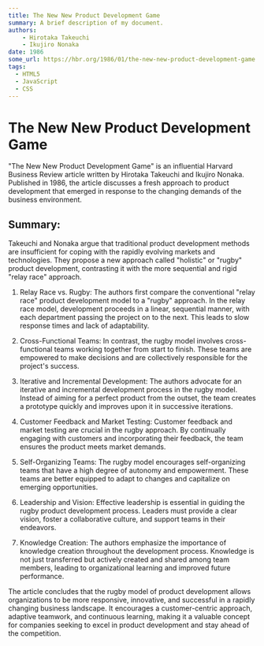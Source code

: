 ```yaml
---
title: The New New Product Development Game
summary: A brief description of my document.
authors:
    - Hirotaka Takeuchi
    - Ikujiro Nonaka
date: 1986
some_url: https://hbr.org/1986/01/the-new-new-product-development-game
tags:
  - HTML5
  - JavaScript
  - CSS
---
```


# The New New Product Development Game

"The New New Product Development Game" is an influential Harvard Business Review article written by Hirotaka Takeuchi and Ikujiro Nonaka. Published in 1986, the article discusses a fresh approach to product development that emerged in response to the changing demands of the business environment.

## Summary:

Takeuchi and Nonaka argue that traditional product development methods are insufficient for coping with the rapidly evolving markets and technologies. They propose a new approach called "holistic" or "rugby" product development, contrasting it with the more sequential and rigid "relay race" approach.

1. Relay Race vs. Rugby: The authors first compare the conventional "relay race" product development model to a "rugby" approach. In the relay race model, development proceeds in a linear, sequential manner, with each department passing the project on to the next. This leads to slow response times and lack of adaptability.

2. Cross-Functional Teams: In contrast, the rugby model involves cross-functional teams working together from start to finish. These teams are empowered to make decisions and are collectively responsible for the project's success.

3. Iterative and Incremental Development: The authors advocate for an iterative and incremental development process in the rugby model. Instead of aiming for a perfect product from the outset, the team creates a prototype quickly and improves upon it in successive iterations.

4. Customer Feedback and Market Testing: Customer feedback and market testing are crucial in the rugby approach. By continually engaging with customers and incorporating their feedback, the team ensures the product meets market demands.

5. Self-Organizing Teams: The rugby model encourages self-organizing teams that have a high degree of autonomy and empowerment. These teams are better equipped to adapt to changes and capitalize on emerging opportunities.

6. Leadership and Vision: Effective leadership is essential in guiding the rugby product development process. Leaders must provide a clear vision, foster a collaborative culture, and support teams in their endeavors.

7. Knowledge Creation: The authors emphasize the importance of knowledge creation throughout the development process. Knowledge is not just transferred but actively created and shared among team members, leading to organizational learning and improved future performance.

The article concludes that the rugby model of product development allows organizations to be more responsive, innovative, and successful in a rapidly changing business landscape. It encourages a customer-centric approach, adaptive teamwork, and continuous learning, making it a valuable concept for companies seeking to excel in product development and stay ahead of the competition.
